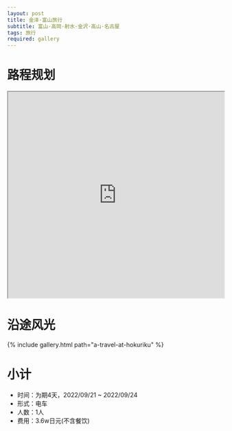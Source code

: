 ```yaml
---
layout: post
title: 金泽·富山旅行
subtitle: 富山·高岡·射水·金沢·高山·名古屋
tags: 旅行
required: gallery
---
```


# 路程规划

<iframe src="https://www.google.com/maps/d/embed?mid=19sdbWbBazi_OwawTevDZ85ELOa55hzk&ehbc=2E312F" width="100%" height="480"></iframe>

# 沿途风光

{% include gallery.html path="a-travel-at-hokuriku" %}

# 小计

- 时间：为期4天，2022/09/21 ~ 2022/09/24
- 形式：电车
- 人数：1人
- 费用：3.6w日元(不含餐饮)
